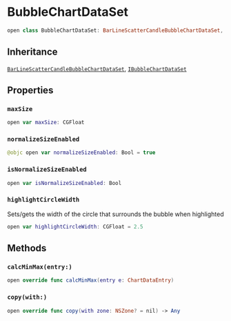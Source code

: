 # BubbleChartDataSet

``` swift
open class BubbleChartDataSet: BarLineScatterCandleBubbleChartDataSet, IBubbleChartDataSet
```

## Inheritance

[`BarLineScatterCandleBubbleChartDataSet`](/BarLineScatterCandleBubbleChartDataSet), [`IBubbleChartDataSet`](/IBubbleChartDataSet)

## Properties

### `maxSize`

``` swift
open var maxSize: CGFloat 
```

### `normalizeSizeEnabled`

``` swift
@objc open var normalizeSizeEnabled: Bool = true
```

### `isNormalizeSizeEnabled`

``` swift
open var isNormalizeSizeEnabled: Bool 
```

### `highlightCircleWidth`

Sets/gets the width of the circle that surrounds the bubble when highlighted

``` swift
open var highlightCircleWidth: CGFloat = 2.5
```

## Methods

### `calcMinMax(entry:)`

``` swift
open override func calcMinMax(entry e: ChartDataEntry)
```

### `copy(with:)`

``` swift
open override func copy(with zone: NSZone? = nil) -> Any
```
